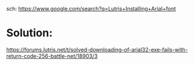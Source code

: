 sch: https://www.google.com/search?q=Lutris+Installing+Arial+font

# Solution:
https://forums.lutris.net/t/solved-downloading-of-arial32-exe-fails-with-return-code-256-battle-net/18903/3
>
